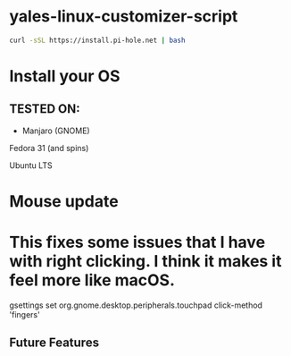 # yales-linux-customizer-script

```bash
curl -sSL https://install.pi-hole.net | bash
```



# Install your OS

## TESTED ON:

- Manjaro (GNOME)


Fedora 31 (and spins)




Ubuntu LTS



# Mouse update
# This fixes some issues that I have with right clicking. I think it makes it feel more like macOS.

gsettings set org.gnome.desktop.peripherals.touchpad click-method 'fingers'



## Future Features

